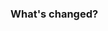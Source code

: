 <!-- 
Thanks for opening a pull request to Hydra! We've got a few requests to help us review contributions:

- Make sure that your title neatly summarizes the proposed changes.
- Provide a short overview of the change and the value it adds.
- Share an example to help us understand the change in user experience.
- Please make sure your code changes are covered with tests.
- In the case of new features or big changes, remember to adjust the documentation to reflect such features/changes.

Feel free to ping committers for the review!
-->

<!-- Include an overview here -->

### What's changed?
<!-- 
Describe in detail what you've changed.

A code blurb is best. Changes to features should include an example that is executable by a new user.
If changing documentation, a link to a preview of the page is great.
 -->
